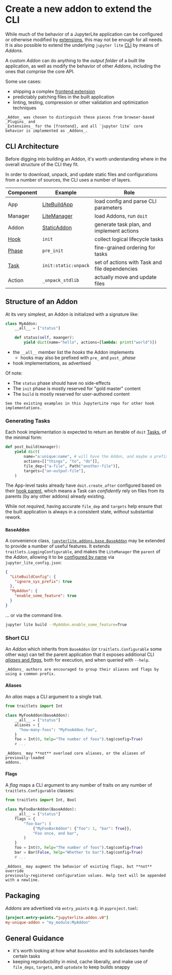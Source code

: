 # Create a new addon to extend the CLI

While much of the behavior of a JupyterLite application can be configured or otherwise
modified by [extensions][frontend], this may not be enough for all needs. It is also
possible to extend the underlying `jupyter lite` [CLI](../../reference/cli.ipynb) by
means of _Addons_.

A custom _Addon_ can do anything to the _output folder_ of a built lite application, as
well as modify the behavior of other _Addons_, including the ones that comprise the core
API.

Some use cases:

- shipping a complex [frontend extension][frontend]
- predictably patching files in the built application
- linting, testing, compression or other validation and optimization techniques

```{note}
_Addon_ was chosen to distinguish these pieces from browser-based _Plugins_ and
_Extensions_ for the [frontend], and all `jupyter lite` core
behavior is implemented as _Addons_.
```

[frontend]: ../../howto/configure/simple_extensions.md

## CLI Architecture

Before digging into building an Addon, it's worth understanding where in the overall
structure of the CLI they fit.

In order to download, unpack, and update static files and configurations from a number
of sources, the CLI uses a number of layers.

| Component | Example              | Role                                           |
| --------- | -------------------- | ---------------------------------------------- |
| App       | [LiteBuildApp]       | load config and parse CLI parameters           |
| Manager   | [LiteManager]        | load Addons, run `doit`                        |
| Addon     | [StaticAddon]        | generate task plan, and implement actions      |
| [Hook]    | `init`               | collect logical lifecycle tasks                |
| [Phase]   | `pre_init`           | fine-grained ordering for tasks                |
| [Task]    | `init:static:unpack` | set of actions with Task and file dependencies |
| Action    | `_unpack_stdlib`     | actually move and update files                 |

[hook]: jupyterlite.constants.HOOKS
[litebuildapp]: jupyterlite.app.LiteBuildApp
[litemanager]: jupyterlite.manager.LiteManager
[staticaddon]: jupyterlite.addons.static.StaticAddon
[phase]: jupyterlite.constants.PHASES
[task]: https://pydoit.org/tasks.html

## Structure of an Addon

At its very simplest, an Addon is initialized with a signature like:

```python
class MyAddon:
    __all__ = ["status"]

    def status(self, maanger):
        yield dict(name="hello", actions=[lambda: print("world")])
```

- the `__all__` member list the _hooks_ the Addon implements
  - hooks may also be prefixed with `pre_` and `post_` _phase_
- hook implementations, as advertised

Of note:

- The `status` phase should have no side-effects
- The `init` phase is mostly reserved for "gold master" content
- The `build` is mostly reserved for user-authored content

```{hint}
See the existing examples in this JupyterLite repo for other hook implementations.
```

### Generating Tasks

Each hook implementation is expected to return an iterable of `doit` [Tasks][task], of
the minimal form:

```python
def post_build(manager):
    yield dict(
        name="a:unique:name", # will have the Addon, and maybe a prefix, prepended
        actions=[["things", "to", "do"]],
        file_dep=["a-file", Path("another-file")],
        targets=["an-output-file"],
    )
```

The App-level tasks already have `doit.create_after` configured based on their [hook
parent][hook-parent], which means a Task can _confidently_ rely on files from its
parents (by any other addons) already existing.

While not _required_, having accurate `file_dep` and `targets` help ensure that the
built application is always in a consistent state, _without_ substantial rework.

[hook-parent]: jupyterlite.constants.HOOK_PARENTS

### `BaseAddon`

A convenience class, [`jupyterlite.addons.base.BaseAddon`][baseaddon] may be extended to
provide a number of useful features. It extends `traitlets.LoggingConfigurable`, and
makes the `LiteManager` the `parent` of the _Addon_, allowing it to be [configured by
name][config] via `jupyter_lite_config.json`:

[baseaddon]: jupyterlite.addons.base.BaseAddon
[config]: https://traitlets.readthedocs.io/en/stable/config.html#module-traitlets.config

```json
{
  "LiteBuildConfig": {
    "ignore_sys_prefix": true
  },
  "MyAddon": {
    "enable_some_feature": true
  }
}
```

... or via the command line.

```bash
jupyter lite build --MyAddon.enable_some_feature=True
```

### Short CLI

An _Addon_ which inherits from `BaseAddon` (or `traitlets.Configurable` some other way)
can tell the parent application that it exposes additional CLI [_aliases_ and
_flags_][traitlets-cli], both for execution, and when queried with `--help`.

```{hint}
_Addons_ authors are encouraged to group their aliases and flags by using a common prefix.
```

[traitlets-cli]: https://traitlets.readthedocs.io/en/stable/config.html#common-arguments

#### Aliases

An _alias_ maps a CLI argument to a single trait.

```python
from traitlets import Int

class MyFooAddon(BaseAddon):
    __all__ = ["status"]
    aliases = {
      "how-many-foos": "MyFooAddon.foo",
    }
    foo = Int(0, help="The number of foos").tag(config=True)
    # ...
```

```{warning}
_Addons_ may **not** overload core aliases, or the aliases of previously-loaded
addons.
```

#### Flags

A _flag_ maps a CLI argument to any number of traits on any number of
`traitlets.Configurable` classes:

```python
from traitlets import Int, Bool

class MyFooBarAddon(BaseAddon):
    __all__ = ["status"]
    flags = {
        "foo-bar": (
            {"MyFooBarAddon": {"foo": 1, "bar": True}},
            "Foo once, and bar",
        )
    }
    foo = Int(0, help="The number of foos").tag(config=True)
    bar = Bar(False, help="Whether to bar").tag(config=True)
    # ...
```

```{note}
_Addons_ may augment the behavior of existing flags, but **not** override
previously-registered configuration values. Help text will be appended with a newline.
```

## Packaging

_Addons_ are advertised via `entry_points` e.g. in `pyproject.toml`:

```toml
[project.entry-points."jupyterlite.addon.v0"]
my-unique-addon = "my_module:MyAddon"
```

## General Guidance

- it's worth looking at how what `BaseAddon` and its subclasses handle certain tasks
- keeping reproducbility in mind, cache liberally, and make use of `file_deps`,
  `targets`, and `uptodate` to keep builds snappy
